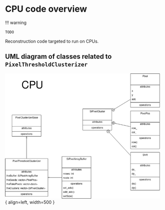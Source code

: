 # CPU code overview

!!! warning

	TODO
	
Reconstruction code targeted to run on CPUs.

## UML diagram of classes related to `PixelThresholdClusterizer`

![UML(?) diagram of the classes related to `PixelThresholdClusterizer`](img/PixelThresholdClusterizer.drawio.png){ align=left, width=500 }
